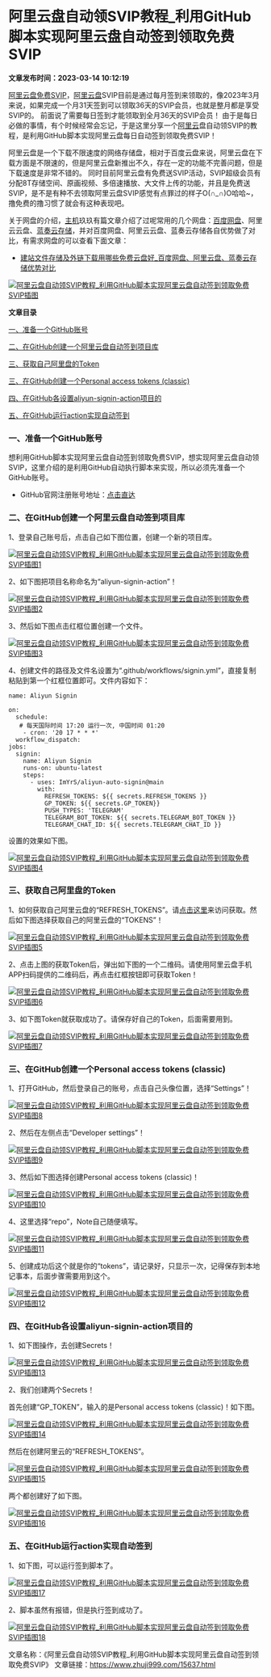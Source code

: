 # 阿里云盘自动领SVIP教程_利用GitHub脚本实现阿里云盘自动签到领取免费SVIP

**文章发布时间：2023-03-14 10:12:19**

[阿里云盘免费SVIP](https://www.zhuji999.com/tag/15904)，[阿里云盘](https://www.zhuji999.com/tag/15771)SVIP目前是通过每月签到来领取的，像2023年3月来说，如果完成一个月31天签到可以领取36天的SVIP会员，也就是整月都是享受SVIP的。 前面说了需要每日签到才能领取到全月36天的SVIP会员！ 由于是每日必做的事情，有个时候经常会忘记，于是这里分享一个[阿里云](https://www.zhuji999.com/tag/1594)盘自动领SVIP的教程，是利用GitHub脚本实现阿里云盘每日自动签到领取免费SVIP！

阿里云盘是一个下载不限速度的网络存储盘，相对于百度云盘来说，阿里云盘在下载方面是不限速的，但是阿里云盘新推出不久，存在一定的功能不完善问题，但是下载速度是非常不错的。 同时目前阿里云盘有免费送SVIP活动，SVIP超级会员有分配8T存储空间、原画视频、多倍速播放、大文件上传的功能，并且是免费送SVIP，是不是有种不去领取阿里云盘SVIP感觉有点罪过的样子O(∩_∩)O哈哈~，撸免费的撸习惯了就会有这种表现吧。

关于网盘的介绍，[主机](https://www.zhuji999.com/tag/5487)玖玖有篇文章介绍了过呢常用的几个网盘：[百度网盘](https://www.zhuji999.com/tag/15770)、阿里云云盘、[蓝奏云存储](https://www.zhuji999.com/tag/15772)，并对百度网盘、阿里云云盘、蓝奏云存储各自优势做了对比，有需求网盘的可以查看下面文章：

- [建站文件存储及外链下载用哪些免费云盘好_百度网盘、阿里云盘、蓝奏云存储优势对比](https://www.zhuji999.com/15274.html)

[![阿里云盘自动领SVIP教程_利用GitHub脚本实现阿里云盘自动签到领取免费SVIP插图](https://www.zhuji999.com/wp-content/uploads/2023/03/98cec24a09dc58e.png)](https://www.zhuji999.com/wp-content/uploads/2023/03/98cec24a09dc58e.png)

 

**文章目录** 

[一、准备一个GitHub账号](https://www.zhuji999.com/15637.html#yi_zhun_bei_yi_geGitHub_zhang_hao)

[二、在GitHub创建一个阿里云盘自动签到项目库](https://www.zhuji999.com/15637.html#er_zaiGitHub_chuang_jian_yi_ge_a_li_yun_pan_zi_dong_qian_dao_xiang_mu_ku)

[三、获取自己阿里盘的Token](https://www.zhuji999.com/15637.html#san_huo_qu_zi_ji_a_li_pan_deToken)

[三、在GitHub创建一个Personal access tokens (classic)](https://www.zhuji999.com/15637.html#san_zaiGitHub_chuang_jian_yi_gePersonal_access_tokens_classic)

[四、在GitHub各设置aliyun-signin-action项目的](https://www.zhuji999.com/15637.html#si_zaiGitHub_ge_she_zhialiyun-signin-action_xiang_mu_de)

[五、在GitHub运行action实现自动签到](https://www.zhuji999.com/15637.html#wu_zaiGitHub_yun_xingaction_shi_xian_zi_dong_qian_dao)

### 一、准备一个GitHub账号

想利用GitHub脚本实现阿里云盘自动签到领取免费SVIP，想实现阿里云盘自动领SVIP，这里介绍的是利用GitHub自动执行脚本来实现，所以必须先准备一个GitHub账号。

- GitHub官网注册账号地址：[点击直达](https://www.zhuji999.com/goto/nv78gd)

### 二、在GitHub创建一个阿里云盘自动签到项目库

1、登录自己账号后，点击自己如下图位置，创建一个新的项目库。

[![阿里云盘自动领SVIP教程_利用GitHub脚本实现阿里云盘自动签到领取免费SVIP插图1](https://www.zhuji999.com/wp-content/uploads/2023/03/b3f6501d4e3fb9a.png)](https://www.zhuji999.com/wp-content/uploads/2023/03/b3f6501d4e3fb9a.png)

2、如下图把项目名称命名为“aliyun-signin-action”！

[![阿里云盘自动领SVIP教程_利用GitHub脚本实现阿里云盘自动签到领取免费SVIP插图2](https://www.zhuji999.com/wp-content/uploads/2023/03/67cefa382b9dca0.png)](https://www.zhuji999.com/wp-content/uploads/2023/03/67cefa382b9dca0.png)

3、然后如下图点击红框位置创建一个文件。

[![阿里云盘自动领SVIP教程_利用GitHub脚本实现阿里云盘自动签到领取免费SVIP插图3](https://www.zhuji999.com/wp-content/uploads/2023/03/6b2bb95eec8e401.png)](https://www.zhuji999.com/wp-content/uploads/2023/03/6b2bb95eec8e401.png)

4、创建文件的路径及文件名设置为“.github/workflows/signin.yml”，直接复制粘贴到第一个红框位置即可。文件内容如下：

```
name: Aliyun Signin

on:
  schedule:
   # 每天国际时间 17:20 运行一次, 中国时间 01:20
    - cron: '20 17 * * *'
  workflow_dispatch:
jobs:
  signin:
    name: Aliyun Signin
    runs-on: ubuntu-latest
    steps:
      - uses: ImYrS/aliyun-auto-signin@main
        with:
          REFRESH_TOKENS: ${{ secrets.REFRESH_TOKENS }}
          GP_TOKEN: ${{ secrets.GP_TOKEN}}
          PUSH_TYPES: 'TELEGRAM'
          TELEGRAM_BOT_TOKEN: ${{ secrets.TELEGRAM_BOT_TOKEN }}
          TELEGRAM_CHAT_ID: ${{ secrets.TELEGRAM_CHAT_ID }}
```

设置的效果如下图。

[![阿里云盘自动领SVIP教程_利用GitHub脚本实现阿里云盘自动签到领取免费SVIP插图4](https://www.zhuji999.com/wp-content/uploads/2023/03/9b77c4795e2096d.png)](https://www.zhuji999.com/wp-content/uploads/2023/03/9b77c4795e2096d.png)

### 三、获取自己阿里盘的Token

1、如何获取自己阿里云盘的“REFRESH_TOKENS”。请[点击这里](https://www.zhuji999.com/goto/0ndcmd)来访问获取。然后如下图选择获取自己的阿里云盘的“TOKENS”！

[![阿里云盘自动领SVIP教程_利用GitHub脚本实现阿里云盘自动签到领取免费SVIP插图5](https://www.zhuji999.com/wp-content/uploads/2023/03/589d40aac0a7be4.png)](https://www.zhuji999.com/wp-content/uploads/2023/03/589d40aac0a7be4.png)

2、点击上图的获取Token后，弹出如下图的一个二维码。请使用阿里云盘手机APP扫码提供的二维码后，再点击红框按钮即可获取Token！

[![阿里云盘自动领SVIP教程_利用GitHub脚本实现阿里云盘自动签到领取免费SVIP插图6](https://www.zhuji999.com/wp-content/uploads/2023/03/61fdb4e2d6a4d41.png)](https://www.zhuji999.com/wp-content/uploads/2023/03/61fdb4e2d6a4d41.png)

3、如下图Token就获取成功了。请保存好自己的Token，后面需要用到。

[![阿里云盘自动领SVIP教程_利用GitHub脚本实现阿里云盘自动签到领取免费SVIP插图7](https://www.zhuji999.com/wp-content/uploads/2023/03/1e99050daea9e6a.png)](https://www.zhuji999.com/wp-content/uploads/2023/03/1e99050daea9e6a.png)

### 三、在GitHub创建一个Personal access tokens (classic)

1、打开GitHub，然后登录自己的账号，点击自己头像位置，选择“Settings”！

[![阿里云盘自动领SVIP教程_利用GitHub脚本实现阿里云盘自动签到领取免费SVIP插图8](https://www.zhuji999.com/wp-content/uploads/2023/03/cd5b4e79b9f5e21.png)](https://www.zhuji999.com/wp-content/uploads/2023/03/cd5b4e79b9f5e21.png)

2、然后在左侧点击“Developer settings”！

[![阿里云盘自动领SVIP教程_利用GitHub脚本实现阿里云盘自动签到领取免费SVIP插图9](https://www.zhuji999.com/wp-content/uploads/2023/03/84942bdaf956997.png)](https://www.zhuji999.com/wp-content/uploads/2023/03/84942bdaf956997.png)

3、然后如下图选择创建Personal access tokens (classic)！

[![阿里云盘自动领SVIP教程_利用GitHub脚本实现阿里云盘自动签到领取免费SVIP插图10](https://www.zhuji999.com/wp-content/uploads/2023/03/4d424b7c8b2a3a1.png)](https://www.zhuji999.com/wp-content/uploads/2023/03/4d424b7c8b2a3a1.png)

4、这里选择“repo”，Note自己随便填写。

[![阿里云盘自动领SVIP教程_利用GitHub脚本实现阿里云盘自动签到领取免费SVIP插图11](https://www.zhuji999.com/wp-content/uploads/2023/03/1aed682cbde88f8.png)](https://www.zhuji999.com/wp-content/uploads/2023/03/1aed682cbde88f8.png)

5、创建成功后这个就是你的“tokens”，请记录好，只显示一次，记得保存到本地记事本，后面步骤需要用到这个。

[![阿里云盘自动领SVIP教程_利用GitHub脚本实现阿里云盘自动签到领取免费SVIP插图12](https://www.zhuji999.com/wp-content/uploads/2023/03/634741c8b0e3728.png)](https://www.zhuji999.com/wp-content/uploads/2023/03/634741c8b0e3728.png)

### 四、在GitHub各设置aliyun-signin-action项目的

1、如下图操作，去创建Secrets！

[![阿里云盘自动领SVIP教程_利用GitHub脚本实现阿里云盘自动签到领取免费SVIP插图13](https://www.zhuji999.com/wp-content/uploads/2023/03/1d11bf3920a883c.png)](https://www.zhuji999.com/wp-content/uploads/2023/03/1d11bf3920a883c.png)

2、我们创建两个Secrets！

首先创建“GP_TOKEN”，输入的是Personal access tokens (classic)！如下图。

[![阿里云盘自动领SVIP教程_利用GitHub脚本实现阿里云盘自动签到领取免费SVIP插图14](https://www.zhuji999.com/wp-content/uploads/2023/03/120b5a339bdb7c4.png)](https://www.zhuji999.com/wp-content/uploads/2023/03/120b5a339bdb7c4.png)

然后在创建阿里云的“REFRESH_TOKENS”。

[![阿里云盘自动领SVIP教程_利用GitHub脚本实现阿里云盘自动签到领取免费SVIP插图15](https://www.zhuji999.com/wp-content/uploads/2023/03/c900c61641ac9ee.png)](https://www.zhuji999.com/wp-content/uploads/2023/03/c900c61641ac9ee.png)

两个都创建好了如下图。

[![阿里云盘自动领SVIP教程_利用GitHub脚本实现阿里云盘自动签到领取免费SVIP插图16](https://www.zhuji999.com/wp-content/uploads/2023/03/6aee2df1d064681.png)](https://www.zhuji999.com/wp-content/uploads/2023/03/6aee2df1d064681.png)

### 五、在GitHub运行action实现自动签到

1、如下图，可以运行签到脚本了。

[![阿里云盘自动领SVIP教程_利用GitHub脚本实现阿里云盘自动签到领取免费SVIP插图17](https://www.zhuji999.com/wp-content/uploads/2023/03/333edb3f557de40.png)](https://www.zhuji999.com/wp-content/uploads/2023/03/333edb3f557de40.png)

2、脚本虽然有报错，但是执行签到成功了。

[![阿里云盘自动领SVIP教程_利用GitHub脚本实现阿里云盘自动签到领取免费SVIP插图18](https://www.zhuji999.com/wp-content/uploads/2023/03/9b93f287f62f121.png)](https://www.zhuji999.com/wp-content/uploads/2023/03/9b93f287f62f121.png)

文章名称：《阿里云盘自动领SVIP教程_利用GitHub脚本实现阿里云盘自动签到领取免费SVIP》
文章链接：https://www.zhuji999.com/15637.html
